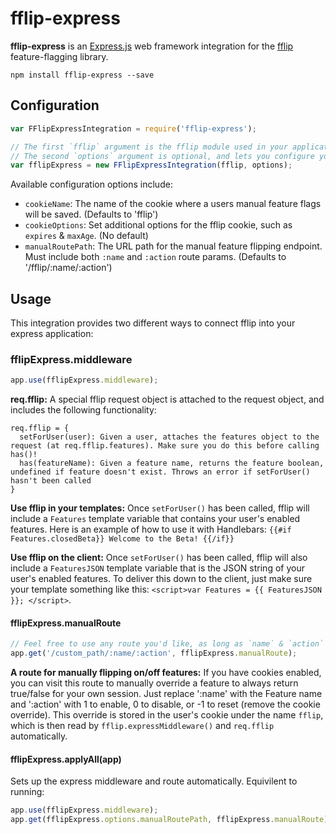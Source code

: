# fflip-express

**fflip-express** is an [Express.js](http://expressjs.com/) web framework integration for the [fflip](https://github.com/FredKSchott/fflip) feature-flagging library.

```
npm install fflip-express --save
```

## Configuration

```javascript
var FFlipExpressIntegration = require('fflip-express');

// The first `fflip` argument is the fflip module used in your application
// The second `options` argument is optional, and lets you configure your integration
var fflipExpress = new FFlipExpressIntegration(fflip, options);
```

Available configuration options include:

- `cookieName`: The name of the cookie where a users manual feature flags will be saved. (Defaults to 'fflip')
- `cookieOptions`: Set additional options for the fflip cookie, such as `expires` & `maxAge`. (No default)
- `manualRoutePath`: The URL path for the manual feature flipping endpoint. Must include both `:name` and `:action` route params. (Defaults to '/fflip/:name/:action')


## Usage

This integration provides two different ways to connect fflip into your express application:

### fflipExpress.middleware

```javascript
app.use(fflipExpress.middleware);
```

**req.fflip:** A special fflip request object is attached to the request object, and includes the following functionality:

```
req.fflip = {
  setForUser(user): Given a user, attaches the features object to the request (at req.fflip.features). Make sure you do this before calling has()!
  has(featureName): Given a feature name, returns the feature boolean, undefined if feature doesn't exist. Throws an error if setForUser() hasn't been called
}
```

**Use fflip in your templates:** Once `setForUser()` has been called, fflip will include a `Features` template variable that contains your user's enabled features. Here is an example of how to use it with Handlebars: `{{#if Features.closedBeta}} Welcome to the Beta! {{/if}}`

**Use fflip on the client:** Once `setForUser()` has been called, fflip will also include a `FeaturesJSON` template variable that is the JSON string of your user's enabled features. To deliver this down to the client, just make sure your template something like this: `<script>var Features = {{ FeaturesJSON }}; </script>`.


#### fflipExpress.manualRoute

```javascript
// Feel free to use any route you'd like, as long as `name` & `action` exist as route parameters.
app.get('/custom_path/:name/:action', fflipExpress.manualRoute);
```

**A route for manually flipping on/off features:** If you have cookies enabled, you can visit this route to manually override a feature to always return true/false for your own session. Just replace ':name' with the Feature name and ':action' with 1 to enable, 0 to disable, or -1 to reset (remove the cookie override). This override is stored in the user's cookie under the name `fflip`, which is then read by `fflip.expressMiddleware()` and `req.fflip` automatically.

#### fflipExpress.applyAll(app)

Sets up the express middleware and route automatically. Equivilent to running:

```javascript
app.use(fflipExpress.middleware);
app.get(fflipExpress.options.manualRoutePath, fflipExpress.manualRoute);
```